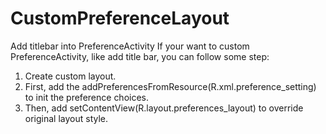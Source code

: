 CustomPreferenceLayout
======================

Add titlebar into PreferenceActivity
If your want to custom PreferenceActivity, like add title bar,
you can follow some step:

1. Create custom layout.
2. First, add the addPreferencesFromResource(R.xml.preference_setting) to init the preference choices.
3. Then, add setContentView(R.layout.preferences_layout) to override original layout style.


